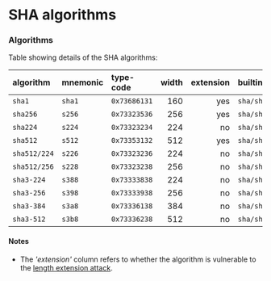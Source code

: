 # SHA algorithms

### Algorithms

Table showing details of the SHA algorithms:

| algorithm      | mnemonic | type-code    | width | extension | builtin      | gcrypt | OpenSSL| EVP    |
|:---------------|:---------|:-------------|------:|----------:|:-------------|:-------|:-------|:-------|
| `sha1`         | `sha1`   | `0x73686131` | 160   | yes       | `sha/sha1`   | yes    | yes    | -      |
| `sha256`       | `s256`   | `0x73323536` | 256   | yes       | `sha/sha256` | yes    | yes    | -      |
| `sha224`       | `s224`   | `0x73323234` | 224   | no        | `sha/sha256` | yes    | yes    | -      |
| `sha512`       | `s512`   | `0x73353132` | 512   | yes       | `sha/sha512` | yes    | yes    | yes    |
| `sha512/224`   | `s226`   | `0x73323236` | 224   | no        | `sha/sha512` | yes    | yes    | yes    |
| `sha512/256`   | `s228`   | `0x73323238` | 256   | no        | `sha/sha512` | yes    | yes    | yes    |
| `sha3-224`     | `s388`   | `0x73333838` | 224   | no        | `sha/sha3`   | yes    | -      | yes    |
| `sha3-256`     | `s398`   | `0x73333938` | 256   | no        | `sha/sha3`   | yes    | -      | yes    |
| `sha3-384`     | `s3a8`   | `0x73336138` | 384   | no        | `sha/sha3`   | yes    | -      | yes    |
| `sha3-512`     | `s3b8`   | `0x73336238` | 512   | no        | `sha/sha3`   | yes    | -      | yes    |

#### Notes

- The _'extension'_ column refers to whether the algorithm is vulnerable to the
 [length extension attack](https://en.wikipedia.org/wiki/Length_extension_attack).